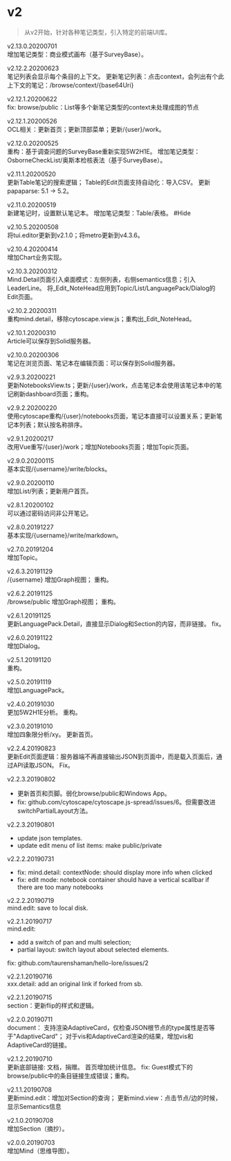 # v2

> 从v2开始，针对各种笔记类型，引入特定的前端UI库。

v2.13.0.20200701  
增加笔记类型：商业模式画布（基于SurveyBase）。

v2.12.2.20200623  
笔记列表会显示每个条目的上下文。
更新笔记列表：点击context，会列出有个此上下文的笔记：/browse/context/{base64Uri}

v2.12.1.20200622  
fix: browse/public：List等多个新笔记类型的context未处理成图的节点

v2.12.1.20200526  
OCL相关：更新首页；更新顶部菜单；更新/{user}/work。

v2.12.0.20200525  
重构：基于调查问题的SurveyBase重新实现5W2H1E。
增加笔记类型：OsborneCheckList/奥斯本检核表法（基于SurveyBase）。

v2.11.1.20200520  
更新Table笔记的搜索逻辑；
Table的Edit页面支持自动化：导入CSV。
更新papaparse: 5.1 -> 5.2。

v2.11.0.20200519  
新建笔记时，设置默认笔记本。
增加笔记类型：Table/表格。 #Hide

v2.10.5.20200508  
将tui.editor更新到v2.1.0；将metro更新到v4.3.6。

v2.10.4.20200414  
增加Chart业务实现。

v2.10.3.20200312  
Mind.Detail页面引入桌面模式：左侧列表，右侧semantics信息；引入LeaderLine。
将_Edit_NoteHead应用到Topic/List/LanguagePack/Dialog的Edit页面。

v2.10.2.20200311  
重构mind.detail，移除cytoscape.view.js；重构出_Edit_NoteHead。

v2.10.1.20200310  
Article可以保存到Solid服务器。

v2.10.0.20200306  
笔记在浏览页面、笔记本在编辑页面：可以保存到Solid服务器。

v2.9.3.20200221  
更新NotebooksView.ts；更新/{user}/work，点击笔记本会使用该笔记本中的笔记刷新dashboard页面；重构。

v2.9.2.20200220  
使用cytoscape重构/{user}/notebooks页面，笔记本直接可以设置关系；更新笔记本列表；默认按名称排序。

v2.9.1.20200217  
改用Vue重写/{user}/work；增加Notebooks页面；增加Topic页面。

v2.9.0.20200115  
基本实现/{username}/write/blocks。

v2.9.0.20200110  
增加List/列表；更新用户首页。

v2.8.1.20200102  
可以通过密码访问非公开笔记。

v2.8.0.20191227  
基本实现/{username}/write/markdown。

v2.7.0.20191204  
增加Topic。

v2.6.3.20191129  
/{username} 增加Graph视图；
重构。

v2.6.2.20191125  
/browse/public 增加Graph视图；
重构。

v2.6.1.20191125  
更新LanguagePack.Detail，直接显示Dialog和Section的内容，而非链接。
fix。

v2.6.0.20191122  
增加Dialog。

v2.5.1.20191120  
重构。

v2.5.0.20191119  
增加LanguagePack。

v2.4.0.20191030  
更加5W2H1E分析。
重构。

v2.3.0.20191010  
增加四象限分析/xy。
更新首页。

v2.2.4.20190823  
更新Edit页面逻辑：服务器端不再直接输出JSON到页面中，而是载入页面后，通过API读取JSON。
Fix。

v2.2.3.20190802  
* 更新首页和页脚。弱化browse/public和Windows App。
* fix: github.com/cytoscape/cytoscape.js-spread/issues/6。但需要改进switchPartialLayout方法。

v2.2.3.20190801  
* update json templates.
* update edit menu of list items: make public/private

v2.2.2.20190731  
* fix: mind.detail: contextNode: should display more info when clicked
* fix: edit mode: notebook container should have a vertical scallbar if there are too many notebooks

v2.2.2.20190719  
mind.edit: save to local disk.

v2.2.1.20190717  
mind.edit:
* add a switch of pan and multi selection;
* partial layout: switch layout about selected elements.

fix: github.com/taurenshaman/hello-lore/issues/2

v2.2.1.20190716  
xxx.detail: add an original link if forked from sb.

v2.2.1.20190715  
section：更新flip的样式和逻辑。

v2.2.0.20190711  
document：
支持渲染AdaptiveCard，仅检查JSON根节点的type属性是否等于"AdaptiveCard"；
对于vis和AdaptiveCard渲染的结果，增加vis和AdaptiveCard的链接。

v2.1.2.20190710  
更新底部链接: 文档，捐赠。
首页增加统计信息。
fix: Guest模式下的browse/public中的条目链接生成错误；重构。

v2.1.1.20190708  
更新mind.edit：增加对Section的查询；
更新mind.view：点击节点/边的时候，显示Semantics信息

v2.1.0.20190708  
增加Section（摘抄）。

v2.0.0.20190703  
增加Mind（思维导图）。